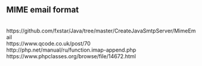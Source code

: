 ## MIME email format
<br>
https://github.com/fxstar/Java/tree/master/CreateJavaSmtpServer/MimeEmail
<br>
https://www.qcode.co.uk/post/70
<br>
http://php.net/manual/ru/function.imap-append.php
<br>
https://www.phpclasses.org/browse/file/14672.html
